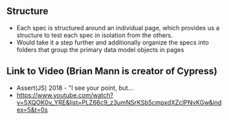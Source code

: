 ## Structure
- Each spec is structured around an individual page, which provides us a structure to test each spec in isolation from the others.
- Would take it a step further and additionally organize the specs into folders that group the primary data model objects in pages


## Link to Video (Brian Mann is creator of Cypress)
- Assert(JS) 2018 - "I see your point, but...
- https://www.youtube.com/watch?v=5XQOK0v_YRE&list=PLZ66c9_z3umNSrKSb5cmpxdXZcIPNvKGw&index=5&t=0s